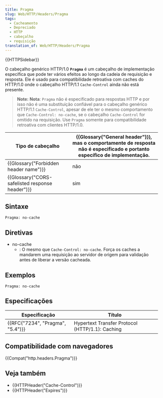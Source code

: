 ```yaml
---
title: Pragma
slug: Web/HTTP/Headers/Pragma
tags:
  - Cacheamento
  - Depreciado
  - HTTP
  - cabeçalho
  - requisição
translation_of: Web/HTTP/Headers/Pragma
---
```

{{HTTPSidebar}}

O cabeçalho genérico HTTP/1.0 **`Pragma`** é um cabeçalho de implementação específica que pode ter vários efeitos ao longo da cadeia de requisição e resposta. Ele é usado para compatibilidade retroativa com caches do HTTP/1.0 onde o cabeçalho HTTP/1.1 `Cache-Control` ainda não está presente.

> **Note:** **Nota**: `Pragma` não é especificado para respostas HTTP e por isso não é uma substituição confiável para o cabeçalho genérico HTTP/1.1 `Cache-Control`, apesar de ele ter o mesmo comportamento que `Cache-Control: no-cache`, se o cabeçalho `Cache-Control` for omitido na requisição. Use `Pragma` somente para compatibilidade retroativa com clientes HTTP/1.0.

| Tipo de cabeçalho                                                | {{Glossary("General header")}}, mas o comportamente de resposta não é especificado e portanto específico de implementação. |
| ---------------------------------------------------------------- | ------------------------------------------------------------------------------------------------------------------------------------ |
| {{Glossary("Forbidden header name")}}                 | não                                                                                                                                  |
| {{Glossary("CORS-safelisted response header")}} | sim                                                                                                                                  |

## Sintaxe

    Pragma: no-cache

## Diretivas

- no-cache
  - : O mesmo que `Cache-Control: no-cache`. Força os caches a mandarem uma requisição ao servidor de origem para validação antes de liberar a versão cacheada.

## Exemplos

    Pragma: no-cache

## Especificações

| Especificação                                | Título                                          |
| -------------------------------------------- | ----------------------------------------------- |
| {{RFC("7234", "Pragma", "5.4")}} | Hypertext Transfer Protocol (HTTP/1.1): Caching |

## Compatibilidade com navegadores

{{Compat("http.headers.Pragma")}}

## Veja também

- {{HTTPHeader("Cache-Control")}}
- {{HTTPHeader("Expires")}}
